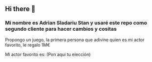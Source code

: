 ## Hi there 👋

### Mi nombre es Adrian Sladariu Stan y usaré este repo como segundo cliente para hacer cambios y cositas

Propongo un juego, la primera persona que adivine quien es mi actor favorito, le regalo 1M€

Mi actor favorito es: (Pon aqui tu elección)
